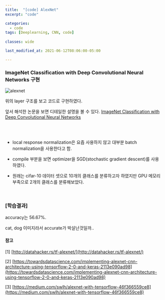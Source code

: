 ```yaml
---
title:  "[code] AlexNet"
excerpt: "code"

categories:
  - code
tags: [Deeplearning, CNN, code]
 
classes: wide

last_modified_at: 2021-06-12T08:06:00-05:00

---
```


###  ImageNet Classification with Deep Convolutional Neural Networks 구현

![alexnet](https://user-images.githubusercontent.com/53431568/119877176-a7a1d300-bf63-11eb-8839-061d7750c517.png)

위의 layer 구조를 보고 코드로 구현하였다.

앞서 해석한 논문을 보면 디테일한 설명을 볼 수 있다. 
[ImageNet Classification with Deep Convolutional Neural Networks](https://chaelin0722.github.io/paperreview/googlenet/)

<br>
<script src="https://gist.github.com/chaelin0722/366489f2ac4c3fd828392f5fd975aa3d.js"></script>
<br>

- local response normalization은 요즘 사용하지 않고 대부분 batch normalization을 사용한다고 함. 

- compile 부분을 보면 optimizer을 SGD(stochastic gradient descent)를 사용하였다. 

- 원래는 cifar-10 데이터 셋으로 10개의 클래스를 분류하고자 하였지만 GPU 메모리 부족으로 2개의 클래스를 분류해보았다.

<br>

### [학습결과]

accuracy는 56.67%.

cat, dog 이미지라서 accurate가 박살난것일까..

#### 참고

[1] [http://datahacker.rs/tf-alexnet/](http://datahacker.rs/tf-alexnet/)

[2] [https://towardsdatascience.com/implementing-alexnet-cnn-architecture-using-tensorflow-2-0-and-keras-2113e090ad98](https://towardsdatascience.com/implementing-alexnet-cnn-architecture-using-tensorflow-2-0-and-keras-2113e090ad98)

[3] [https://medium.com/swlh/alexnet-with-tensorflow-46f366559ce8](https://medium.com/swlh/alexnet-with-tensorflow-46f366559ce8)

